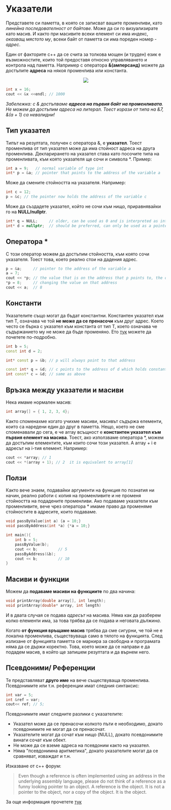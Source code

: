 # Указатели

Представете си паметта, в която се записват вашите променливи, като *линейна последователност от байтове*. Може да си го визуализирате като масив. И както при масивите всеки елемент си има индекс, *оказващ мястото му*, всеки байт от паметта си има пореден номер - *адрес*.  

Един от факторите с++ да се счита за толкова мощен (и труден) език е възможностите, които той предоставя относно управляването и контрола над паметта. Например с оператора **&(амперсанд)** можете да достъпите **адреса** на някоя променлива или константа.

<p align="center">
  <img src ="https://i.ibb.co/WxTRLjX/image.jpg"/>
</p>

```c++
int x = 16;
cout << &x <<endl; // 1000
```
*Забележка: с & достъпваме **адреса на първия байт на променливата**. Не можем да достъпим адреса на литерал. Тоест изрази от типа на &7, &(a + 1) са невалидни!*

## Тип указател

Типът на резултата, получен с оператора &, е **указател**. Тоест променлива от тип указател може да има стойност адреса на друга променлива. Декларирането на указател става като посочите типа на променливата, към която указателя ще сочи и символа *. Пример:  
```c++
int a = 9;   // normal variable of type int
int* p = &a; // pointer that points to the address of the variable a
```
Може да смените стойността на указателя. Например:  
```c++
int c = 12;  
p = &c; // the pointer now holds the address of the variable c
```
Може да създадете указател, който не сочи към нищо, приравнявайки го на **NULL/nullptr**.  
```c++
int* q = NULL;     // older, can be used as 0 and is interpreted as integer
int* d = nullptr;  // should be preferred, can only be used as a pointer type
```

## Оператора *
С този оператор можем да достъпим стойността, към която сочи указателя. Тоест това, което реално стои на дадения адрес. 
```c++
p = &a;     // pointer to the address of the variable a
a = 7; 
cout << *p; // the value that is on the address that p points to, the output will be 7
*p = 8;     // changing the value on that address
cout << a;  // 8
```

## Константи

Указателите също могат да бъдат константни. Константен указател към тип T, означава че той **не може да се пренасочи** към друг адрес. Което често се бърка с указател към константа от тип Т, което означава че съдържанието му не може да бъде променяно. Ето [тук](https://stackoverflow.com/questions/1143262/what-is-the-difference-between-const-int-const-int-const-and-int-const) можете да почетете по-подробно.

```c++
int b = 5;
const int d = 2;

int* const p = &b; // p will always point to that address

const int* q = &d; // c points to the address of d which holds constant value of 2
int const* c = &d; // same as above
```

## Връзка между указатели и масиви
Нека имаме нормален масив: 
```c++
int array[] = { 1, 2, 3, 4};
``` 
Както споменахме когато учихме масиви, масивът съдържа елементи, които са наредени един до друг в паметта. Нещо, което не сме споменавали до сега, е че array всъщност е **константен указател към първия елемент на масива**. Тоест, ако използваме оператора *, можем да достъпим елементите, към които сочи този указател. А array + i е адресът на i-тия елемент. Например:
```c++
cout << *array; // 1
cout << *(array + 1); // 2  it is equivalent to array[1]
```

## Ползи
Както вече знаем, подавайки аргументи на функция по познатия ни начин, реално работи с копия на променливите и не променя стойността на подадените променливи. Ако подаваме указатели към променливите, вече чрез оператора * имаме право да променяме стойностите в адресите, които подаваме.
```c++
void passByValue(int a) {a = 10;}
void passByAddress(int *a) {*a = 10;}

int main(){
    int b = 5;
    passByValue(b); 
    cout << b;         // 5
    passByAddress(&b);
    cout << b;         // 10
}
```
## Масиви и функции
Можем да **подаваме масиви на функциите** по два начина:
```c++
void printArray(double array[], int length);
void printArray(double* array, int length)
```
И в двата случая се подава *адресът* на масива. Няма как да разберем колко елементи има, за това трябва да се подава и неговата *дължина*.  

Когато **от функция връщаме масив** трябва да сме сигурни, че той не е локална променлива, съществуваща само в тялото на функцията. След излизане от функцията паметта се маркира за свободна и програмата няма да се държи коректно. Това, което може да се направи е да подадем масив, в който ще запишем резултата и да върнем него.

## Псевдоними/ Референции

Те представляват **друго име** на вече съществуваща променлива. Псевдонимите или т.н. референции имат следния синтаксис:
```c++
int var = 5;
int &ref = var;
cout<< ref; // 5;
```
Псевдонимите имат следните разлики с указателите:
* Указател може да се пренасочи колкото пъти е необходимо, докато псевдонимите не могат да се пренасочат.
* Указателите могат да сочат към нищо (NULL), докато псевдонимите винаги сочат към обект.
* Не може да се вземе адреса на псевдоним както на указател.
* Няма "псевдонимна аритметика", докато указателите могат да се сравняват, изваждат и т.н.

Изказване от с++ форум:
> Even though a reference is often implemented using an address in the underlying assembly language, please do not think of a reference as a funny looking pointer to an object. A reference is the object. It is not a pointer to the object, nor a copy of the object. It is the object.

За още информация прочетете [тук](https://i.ibb.co/WxTRLjX/image.jpg)

